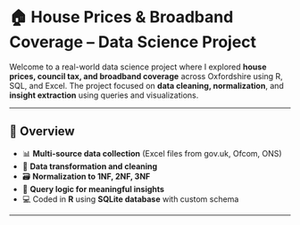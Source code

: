 # 🏠 House Prices & Broadband Coverage – Data Science Project

Welcome to a real-world data science project where I explored **house prices, council tax, and broadband coverage** across Oxfordshire using R, SQL, and Excel. The project focused on **data cleaning, normalization**, and **insight extraction** using queries and visualizations.

---

## 📌 Overview

- 📊 **Multi-source data collection** (Excel files from gov.uk, Ofcom, ONS)
- 🧼 **Data transformation and cleaning**
- 🗃️ **Normalization to 1NF, 2NF, 3NF**
- 🧠 **Query logic for meaningful insights**
- 💻 Coded in **R** using **SQLite database** with custom schema

---
